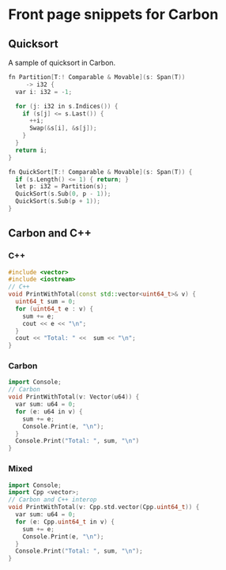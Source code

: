 # Front page snippets for Carbon

<!--
Part of the Carbon Language project, under the Apache License v2.0 with LLVM
Exceptions. See /LICENSE for license information.
SPDX-License-Identifier: Apache-2.0 WITH LLVM-exception
-->

## Quicksort

A sample of quicksort in Carbon.

```cpp
fn Partition[T:! Comparable & Movable](s: Span(T))
     -> i32 {
  var i: i32 = -1;

  for (j: i32 in s.Indices()) {
    if (s[j] <= s.Last()) {
      ++i;
      Swap(&s[i], &s[j]);
    }
  }
  return i;
}

fn QuickSort[T:! Comparable & Movable](s: Span(T)) {
  if (s.Length() <= 1) { return; }
  let p: i32 = Partition(s);
  QuickSort(s.Sub(0, p - 1));
  QuickSort(s.Sub(p + 1));
}
```

## Carbon and C++

### C++

```cpp
#include <vector>
#include <iostream>
// C++
void PrintWithTotal(const std::vector<uint64_t>& v) {
  uint64_t sum = 0;
  for (uint64_t e : v) {
    sum += e;
    cout << e << "\n";
  }
  cout << "Total: " <<  sum << "\n";
}
```

### Carbon

```cpp
import Console;
// Carbon
void PrintWithTotal(v: Vector(u64)) {
  var sum: u64 = 0;
  for (e: u64 in v) {
    sum += e;
    Console.Print(e, "\n");
  }
  Console.Print("Total: ", sum, "\n")
}
```

### Mixed

```cpp
import Console;
import Cpp <vector>;
// Carbon and C++ interop
void PrintWithTotal(v: Cpp.std.vector(Cpp.uint64_t)) {
  var sum: u64 = 0;
  for (e: Cpp.uint64_t in v) {
    sum += e;
    Console.Print(e, "\n");
  }
  Console.Print("Total: ", sum, "\n");
}
```
